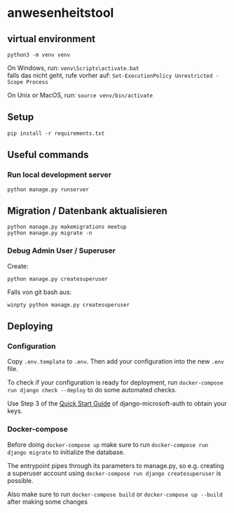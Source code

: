 # anwesenheitstool

## virtual environment
`python3 -m venv venv`

On Windows, run:
`venv\Scripts\activate.bat`\
falls das nicht geht, rufe vorher auf:
`Set-ExecutionPolicy Unrestricted -Scope Process`

On Unix or MacOS, run:
`source venv/bin/activate`

## Setup
`pip install -r requirements.txt`

## Useful commands

### Run local development server

```
python manage.py runserver
```

## Migration / Datenbank aktualisieren

```
python manage.py makemigrations meetup
python manage.py migrate -n 
```

### Debug Admin User / Superuser

Create: 
```
python manage.py createsuperuser
```
Falls von git bash aus:
```
winpty python manage.py createsuperuser
```

## Deploying

### Configuration
Copy `.env.template` to `.env`. Then add your configuration into the new `.env` file.

To check if your configuration is ready for deployment, run `docker-compose run django check --deploy` to do some automated checks.

Use Step 3 of the [Quick Start Guide](https://django-microsoft-auth.readthedocs.io/en/latest/usage.html#quickstart) of django-microsoft-auth to obtain your keys.

### Docker-compose
Before doing `docker-compose up` make sure to run `docker-compose run django migrate` to initialize the database. 

The entrypoint pipes through its parameters to manage.py, so e.g. creating a superuser account using `docker-compose run django createsuperuser` is possible.

Also make sure to run `docker-compose build` or `docker-compose up --build` after making some changes
